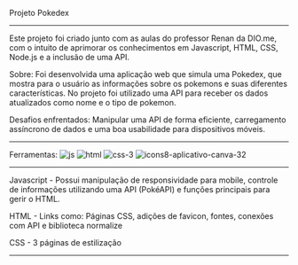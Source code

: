 Projeto Pokedex

---

Este projeto foi criado junto com as aulas do professor Renan da DIO.me, com o intuito de aprimorar os conhecimentos em Javascript, HTML, CSS, Node.js e a inclusão de uma API.

Sobre: Foi desenvolvida uma aplicação web que simula uma Pokedex, que mostra para o usuário as informações sobre os pokemons e suas diferentes características. No projeto foi utilizado uma API para receber os dados atualizados como nome e o tipo de pokemon. 

Desafios enfrentados: Manipular uma API de forma eficiente, carregamento assíncrono de dados e uma boa usabilidade para dispositivos móveis.

---

Ferramentas:
![js](https://github.com/user-attachments/assets/556274c5-a42e-49fe-b527-7de86d5c9380) ![html](https://github.com/user-attachments/assets/b2aa2625-7066-4405-97c9-e6e25d2d5974) ![css-3](https://github.com/user-attachments/assets/7749c3eb-4769-4589-92c1-ada95a95ee62) ![icons8-aplicativo-canva-32](https://github.com/user-attachments/assets/f15d321d-2817-4fd2-8b4e-da384a76bbd9) 

---

Javascript - Possui manipulação de responsividade para mobile, controle de informações utilizando uma API (PokéAPI) e funções principais para gerir o HTML.

HTML - Links como: Páginas CSS, adições de favicon, fontes, conexões com API e biblioteca normalize 

CSS - 3 páginas de estilização

---
